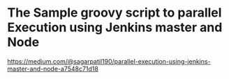 # The Sample groovy script to parallel Execution using Jenkins master and Node

https://medium.com/@sagarpatil190/parallel-execution-using-jenkins-master-and-node-a7548c71d18
